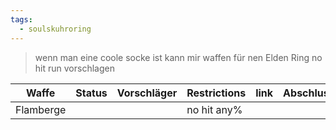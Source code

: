 ```yaml
---
tags:
  - soulskuhroring
---
```


> wenn man eine coole socke ist kann mir waffen für nen Elden Ring no hit run vorschlagen 


| Waffe     | Status | Vorschläger | Restrictions | link | Abschlussdatum |
| --------- | ------ | ----------- | ------------ | ---- | -------------- |
| Flamberge |        |             | no hit any%  |      |                |
